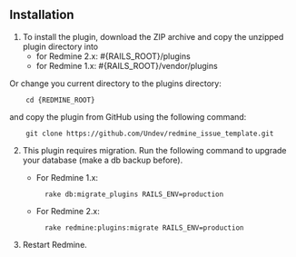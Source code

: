 ## Installation

1. To install the plugin, download the ZIP archive and copy the unzipped plugin directory into 
    * for Redmine 2.x: #{RAILS_ROOT}/plugins
    * for Redmine 1.x: #{RAILS_ROOT}/vendor/plugins

 Or change you current directory to the plugins directory:  

        cd {REDMINE_ROOT}

 and copy the plugin from GitHub using the following command:  
    
        git clone https://github.com/Undev/redmine_issue_template.git
        
2. This plugin requires migration. Run the following command to upgrade your database (make a db backup before).  

    * For Redmine 1.x:  
    
            rake db:migrate_plugins RAILS_ENV=production
        
    * For Redmine 2.x:  
    
            rake redmine:plugins:migrate RAILS_ENV=production
        
3. Restart Redmine.
